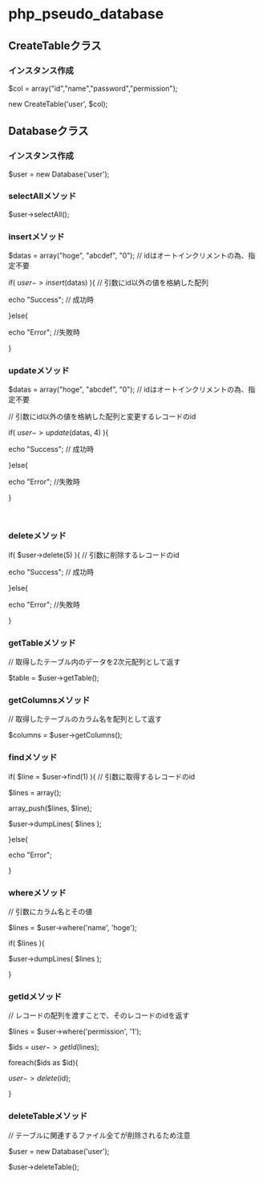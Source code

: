 # php_pseudo_database

## CreateTableクラス
### インスタンス作成 
$col = array("id","name","password","permission");

new CreateTable('user', $col);

## Databaseクラス
### インスタンス作成 
$user = new Database('user');

### selectAllメソッド
$user->selectAll();

### insertメソッド
$datas = array("hoge", "abcdef", "0");  // idはオートインクリメントの為、指定不要

if( $user->insert($datas) ){  // 引数にid以外の値を格納した配列

  echo "Success"; // 成功時
  
}else{

  echo "Error"; //失敗時
  
}

### updateメソッド
$datas = array("hoge", "abcdef", "0"); // idはオートインクリメントの為、指定不要

// 引数にid以外の値を格納した配列と変更するレコードのid

if( $user->update($datas, 4) ){

  echo "Success"; // 成功時
  
}else{

  echo "Error"; //失敗時
  
}

 
### deleteメソッド
if( $user->delete(5) ){ // 引数に削除するレコードのid

  echo "Success"; // 成功時
  
}else{

  echo "Error"; //失敗時
  
}

### getTableメソッド
// 取得したテーブル内のデータを2次元配列として返す

$table = $user->getTable();

### getColumnsメソッド
// 取得したテーブルのカラム名を配列として返す

$columns = $user->getColumns();

### findメソッド
if( $line = $user->find(1) ){ // 引数に取得するレコードのid

  $lines = array();
  
  array_push($lines, $line);
  
  $user->dumpLines( $lines );
  
}else{

  echo "Error";
  
}

### whereメソッド
// 引数にカラム名とその値

$lines = $user->where('name', 'hoge');

if( $lines ){

  $user->dumpLines( $lines );
  
}

### getIdメソッド
// レコードの配列を渡すことで、そのレコードのidを返す

$lines = $user->where('permission', '1');

$ids = $user->getId($lines);

foreach($ids as $id){

  $user->delete($id);
  
}

### deleteTableメソッド
// テーブルに関連するファイル全てが削除されるため注意

$user = new Database('user');

$user->deleteTable();

